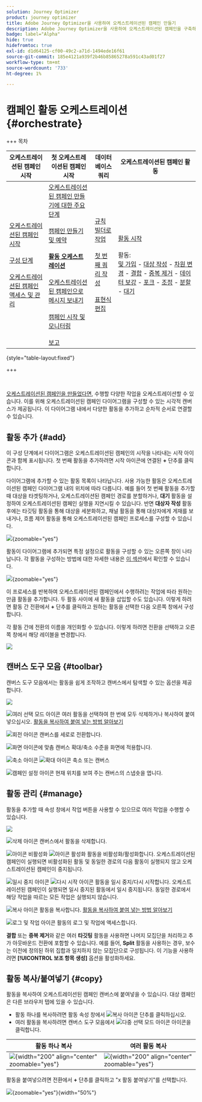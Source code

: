 ```yaml
---
solution: Journey Optimizer
product: journey optimizer
title: Adobe Journey Optimizer을 사용하여 오케스트레이션된 캠페인 만들기
description: Adobe Journey Optimizer을 사용하여 오케스트레이션된 캠페인을 구축하는 방법 알아보기
badge: label="Alpha"
hide: true
hidefromtoc: true
exl-id: d1d64125-cf00-49c2-a71d-1494ede16f61
source-git-commit: 185e4121a939f2b46b85865278a591c43ad01f27
workflow-type: tm+mt
source-wordcount: '733'
ht-degree: 1%

---
```


# 캠페인 활동 오케스트레이션 {#orchestrate}

+++ 목차

| 오케스트레이션된 캠페인 시작 | 첫 오케스트레이션된 캠페인 시작 | 데이터베이스 쿼리 | 오케스트레이션된 캠페인 활동 |
|---|---|---|---|
| [오케스트레이션된 캠페인 시작](gs-orchestrated-campaigns.md)<br/><br/>[구성 단계](configuration-steps.md)<br/><br/>[오케스트레이션된 캠페인 액세스 및 관리](access-manage-orchestrated-campaigns.md) | [오케스트레이션된 캠페인 만들기에 대한 주요 단계](gs-campaign-creation.md)<br/><br/>[캠페인 만들기 및 예약](create-orchestrated-campaign.md)<br/><br/><b>[활동 오케스트레이션](orchestrate-activities.md)</b><br/><br/>[오케스트레이션된 캠페인으로 메시지 보내기](send-messages.md)<br/><br/>[캠페인 시작 및 모니터링](start-monitor-campaigns.md)<br/><br/>[보고](reporting-campaigns.md) | [규칙 빌더로 작업](orchestrated-rule-builder.md)<br/><br/>[첫 번째 쿼리 작성](build-query.md)<br/><br/>[표현식 편집](edit-expressions.md) | [활동 시작](activities/about-activities.md)<br/><br/>활동:<br/>[및 가입](activities/and-join.md) - [대상 작성](activities/build-audience.md) - [차원 변경](activities/change-dimension.md) - [결합](activities/combine.md) - [중복 제거](activities/deduplication.md) - [데이터 보강](activities/enrichment.md) - [포크](activities/fork.md) - [조정](activities/reconciliation.md) - [분할](activities/split.md) - [대기](activities/wait.md) |

{style="table-layout:fixed"}

+++

<br/>

[오케스트레이션된 캠페인을 만들었다면](gs-campaign-creation.md), 수행할 다양한 작업을 오케스트레이션할 수 있습니다. 이를 위해 오케스트레이션된 캠페인 다이어그램을 구성할 수 있는 시각적 캔버스가 제공됩니다. 이 다이어그램 내에서 다양한 활동을 추가하고 순차적 순서로 연결할 수 있습니다.

## 활동 추가 {#add}

이 구성 단계에서 다이어그램은 오케스트레이션된 캠페인의 시작을 나타내는 시작 아이콘과 함께 표시됩니다. 첫 번째 활동을 추가하려면 시작 아이콘에 연결된 **+** 단추를 클릭합니다.

다이어그램에 추가할 수 있는 활동 목록이 나타납니다. 사용 가능한 활동은 오케스트레이션된 캠페인 다이어그램 내의 위치에 따라 다릅니다. 예를 들어 첫 번째 활동을 추가할 때 대상을 타겟팅하거나, 오케스트레이션된 캠페인 경로를 분할하거나, **대기** 활동을 설정하여 오케스트레이션된 캠페인 실행을 지연시킬 수 있습니다. 반면 **대상자 작성** 활동 후에는 타깃팅 활동을 통해 대상을 세분화하고, 채널 활동을 통해 대상자에게 게재를 보내거나, 흐름 제어 활동을 통해 오케스트레이션된 캠페인 프로세스를 구성할 수 있습니다.

![](assets/orchestrated-start.png){zoomable="yes"}

활동이 다이어그램에 추가되면 특정 설정으로 활동을 구성할 수 있는 오른쪽 창이 나타납니다. 각 활동을 구성하는 방법에 대한 자세한 내용은 [이 섹션](activities/about-activities.md)에서 확인할 수 있습니다.

![](assets/orchestrated-configure-activities.png){zoomable="yes"}

이 프로세스를 반복하여 오케스트레이션된 캠페인에서 수행하려는 작업에 따라 원하는 만큼 활동을 추가합니다. 두 활동 사이에 새 활동을 삽입할 수도 있습니다. 이렇게 하려면 활동 간 전환에서 **+** 단추를 클릭하고 원하는 활동을 선택한 다음 오른쪽 창에서 구성합니다.

각 활동 간에 전환의 이름을 개인화할 수 있습니다. 이렇게 하려면 전환을 선택하고 오른쪽 창에서 해당 레이블을 변경합니다.

![](assets/canvas-transition.png)

## 캔버스 도구 모음 {#toolbar}

캔버스 도구 모음에서는 활동을 쉽게 조작하고 캔버스에서 탐색할 수 있는 옵션을 제공합니다.

![](assets/orchestrated-toolbar.png)

![여러 선택 모드 아이콘](assets/do-not-localize/canvas-multiple.svg) 여러 활동을 선택하여 한 번에 모두 삭제하거나 복사하여 붙여 넣으십시오. [활동을 복사하여 붙여 넣는 방법 알아보기](#copy)

![회전 아이콘](assets/do-not-localize/canvas-rotate.svg) 캔버스를 세로로 전환합니다.

![화면 아이콘에 맞춤](assets/do-not-localize/canvas-fit.svg) 캔버스 확대/축소 수준을 화면에 적용합니다.

![축소 아이콘](assets/do-not-localize/canvas-zoomout.svg) ![확대 아이콘](assets/do-not-localize/canvas-zoomin.svg) 축소 또는 캔버스

![캠페인 설정 아이콘](assets/do-not-localize/canvas-map.svg) 현재 위치를 보여 주는 캔버스의 스냅숏을 엽니다.

## 활동 관리 {#manage}

활동을 추가할 때 속성 창에서 작업 버튼을 사용할 수 있으므로 여러 작업을 수행할 수 있습니다.

![](assets/activity-action.png)

![삭제 아이콘](assets/do-not-localize/activity-delete.svg) 캔버스에서 활동을 삭제합니다.

![아이콘 비활성화](assets/do-not-localize/activity-disable.svg) ![아이콘 활성화](assets/do-not-localize/activity-enable.svg) 활동을 비활성화/활성화합니다. 오케스트레이션된 캠페인이 실행되면 비활성화된 활동 및 동일한 경로의 다음 활동이 실행되지 않고 오케스트레이션된 캠페인이 중지됩니다.

![일시 중지 아이콘](assets/do-not-localize/activity-pause.svg) ![다시 시작 아이콘](assets/do-not-localize/activity-resume.svg) 활동을 일시 중지/다시 시작합니다. 오케스트레이션된 캠페인이 실행되면 일시 중지된 활동에서 일시 중지됩니다. 동일한 경로에서 해당 작업을 따르는 모든 작업은 실행되지 않습니다.

![복사 아이콘](assets/do-not-localize/activity-copy.svg) 활동을 복사합니다. [활동을 복사하여 붙여 넣는 방법 알아보기](#copy)

![로그 및 작업 아이콘](assets/do-not-localize/activity-logs.svg) 활동의 로그 및 작업에 액세스합니다.

**결합** 또는 **중복 제거**&#x200B;와 같은 여러 **타깃팅** 활동을 사용하면 나머지 모집단을 처리하고 추가 아웃바운드 전환에 포함할 수 있습니다. 예를 들어, **Split** 활동을 사용하는 경우, 보수는 이전에 정의된 하위 집합과 일치하지 않는 모집단으로 구성됩니다. 이 기능을 사용하려면 **[!UICONTROL 보조 항목 생성]** 옵션을 활성화하세요.

## 활동 복사/붙여넣기 {#copy}

활동을 복사하여 오케스트레이션된 캠페인 캔버스에 붙여넣을 수 있습니다. 대상 캠페인은 다른 브라우저 탭에 있을 수 있습니다.

* 활동 하나를 복사하려면 활동 속성 창에서 ![복사 아이콘](assets/do-not-localize/activity-copy.svg) 단추를 클릭하십시오.
* 여러 활동을 복사하려면 캔버스 도구 모음에서 ![다중 선택 모드 아이콘](assets/do-not-localize/canvas-multiple.svg) 아이콘을 클릭합니다.

| 활동 하나 복사 | 여러 활동 복사 |
|  ---  |  ---  |
| ![](assets/orchestrated-copy-1.png){width="200" align="center" zoomable="yes"} | ![](assets/orchestrated-copy-2.png){width="200" align="center" zoomable="yes"} |

활동을 붙여넣으려면 전환에서 **+** 단추를 클릭하고 &quot;x 활동 붙여넣기&quot;를 선택합니다.

![](assets/orchestrated-copy-3.png){zoomable="yes"}{width="50%"}

<!--## Example {#example}

Here is an orchestrated campaign example designed to send an email to all customers (other than VIP customers) with an email who are interested in coffee machines.

![](assets/workflow-example.png){zoomable="yes"}{zoomable="yes"}

To achieve this, activities below have been added:

* A **[!UICONTROL Fork]** activity that divides the orchestrated campaign into three paths (one for each set of customer),
* **[!UICONTROL Build audience]** activities to target the three sets of customers:

    * Customers with an email,
    * Customers belonging to the pre-existing "Interrested in Coffee Machine(s)" audience,
    * Customers belonging to the pre-existing "VIP ro reward" audience.

* A **[!UICONTROL Combine]** activity that groups together customers with an email and those interested in coffee machines,
* A **[!UICONTROL Combine]** activity that excludes VIP customers,
* An **[!UICONTROL Email delivery]** activity that sends an email to the resulting customers. 

Once you have completed the orchestrated campaign, add en **[!UICONTROL End]** activity at the end of the diagram. This activity allow you to visually mark the end of a workflow and has no functional impact.

After successfully designing the orchestrated campaign diagram, you can execute the orchestrated campaign and track the progress of its various tasks. [Learn how to start an orchestrated campaign and monitor its execution](start-monitor-campaigns.md)-->
